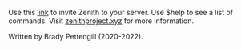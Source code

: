 Use this [link](https://discord.com/api/oauth2/authorize?client_id=710700921952141393&permissions=8&scope=bot%20applications.commands) to invite Zenith to your server.
Use $help to see a list of commands. Visit [zenithproject.xyz](https://zenithproject.xyz) for more information.

Written by Brady Pettengill (2020-2022).
